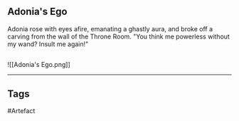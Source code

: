 ## Adonia's Ego
Adonia rose with eyes afire, emanating a ghastly aura, and broke off a carving from the wall of the Throne Room.
"You think me powerless without my wand? Insult me again!"
## 
![[Adonia's Ego.png]]

---
## Tags
#Artefact